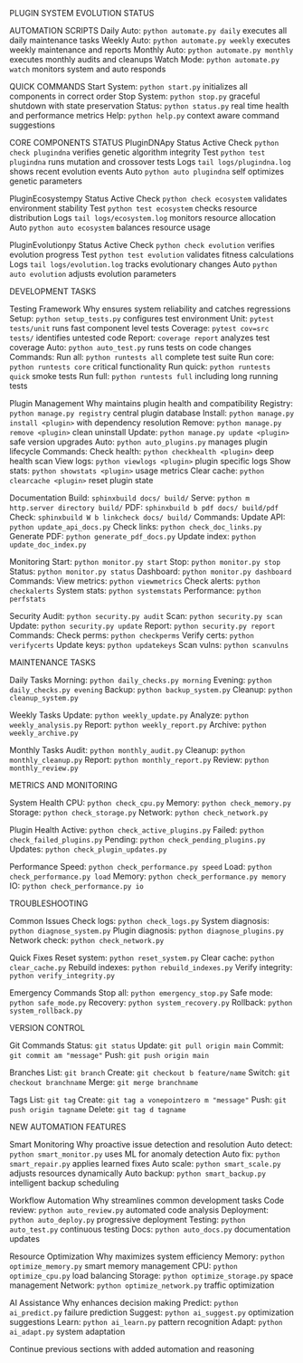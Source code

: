 PLUGIN SYSTEM EVOLUTION STATUS

AUTOMATION SCRIPTS
Daily Auto: `python automate.py daily` executes all daily maintenance tasks
Weekly Auto: `python automate.py weekly` executes weekly maintenance and reports
Monthly Auto: `python automate.py monthly` executes monthly audits and cleanups
Watch Mode: `python automate.py watch` monitors system and auto responds

QUICK COMMANDS
Start System: `python start.py` initializes all components in correct order
Stop System: `python stop.py` graceful shutdown with state preservation
Status: `python status.py` real time health and performance metrics
Help: `python help.py` context aware command suggestions

CORE COMPONENTS STATUS
PluginDNApy
   Status Active
   Check `python check plugindna` verifies genetic algorithm integrity
   Test `python test plugindna` runs mutation and crossover tests
   Logs `tail logs/plugindna.log` shows recent evolution events
   Auto `python auto plugindna` self optimizes genetic parameters

PluginEcosystempy
   Status Active
   Check `python check ecosystem` validates environment stability
   Test `python test ecosystem` checks resource distribution
   Logs `tail logs/ecosystem.log` monitors resource allocation
   Auto `python auto ecosystem` balances resource usage

PluginEvolutionpy
   Status Active
   Check `python check evolution` verifies evolution progress
   Test `python test evolution` validates fitness calculations
   Logs `tail logs/evolution.log` tracks evolutionary changes
   Auto `python auto evolution` adjusts evolution parameters

DEVELOPMENT TASKS

Testing Framework
   Why ensures system reliability and catches regressions
   Setup: `python setup_tests.py` configures test environment
   Unit: `pytest tests/unit` runs fast component level tests
   Coverage: `pytest cov=src tests/` identifies untested code
   Report: `coverage report` analyzes test coverage
   Auto: `python auto_test.py` runs tests on code changes
   Commands:
      Run all: `python runtests all` complete test suite
      Run core: `python runtests core` critical functionality
      Run quick: `python runtests quick` smoke tests
      Run full: `python runtests full` including long running tests

Plugin Management
   Why maintains plugin health and compatibility
   Registry: `python manage.py registry` central plugin database
   Install: `python manage.py install <plugin>` with dependency resolution
   Remove: `python manage.py remove <plugin>` clean uninstall
   Update: `python manage.py update <plugin>` safe version upgrades
   Auto: `python auto_plugins.py` manages plugin lifecycle
   Commands:
      Check health: `python checkhealth <plugin>` deep health scan
      View logs: `python viewlogs <plugin>` plugin specific logs
      Show stats: `python showstats <plugin>` usage metrics
      Clear cache: `python clearcache <plugin>` reset plugin state

Documentation
   Build: `sphinxbuild docs/ build/`
   Serve: `python m http.server directory build/`
   PDF: `sphinxbuild b pdf docs/ build/pdf`
   Check: `sphinxbuild W b linkcheck docs/ build/`
   Commands:
      Update API: `python update_api_docs.py`
      Check links: `python check_doc_links.py`
      Generate PDF: `python generate_pdf_docs.py`
      Update index: `python update_doc_index.py`

Monitoring
   Start: `python monitor.py start`
   Stop: `python monitor.py stop`
   Status: `python monitor.py status`
   Dashboard: `python monitor.py dashboard`
   Commands:
      View metrics: `python viewmetrics`
      Check alerts: `python checkalerts`
      System stats: `python systemstats`
      Performance: `python perfstats`

Security
   Audit: `python security.py audit`
   Scan: `python security.py scan`
   Update: `python security.py update`
   Report: `python security.py report`
   Commands:
      Check perms: `python checkperms`
      Verify certs: `python verifycerts`
      Update keys: `python updatekeys`
      Scan vulns: `python scanvulns`

MAINTENANCE TASKS

Daily Tasks
   Morning: `python daily_checks.py morning`
   Evening: `python daily_checks.py evening`
   Backup: `python backup_system.py`
   Cleanup: `python cleanup_system.py`

Weekly Tasks
   Update: `python weekly_update.py`
   Analyze: `python weekly_analysis.py`
   Report: `python weekly_report.py`
   Archive: `python weekly_archive.py`

Monthly Tasks
   Audit: `python monthly_audit.py`
   Cleanup: `python monthly_cleanup.py`
   Report: `python monthly_report.py`
   Review: `python monthly_review.py`

METRICS AND MONITORING

System Health
   CPU: `python check_cpu.py`
   Memory: `python check_memory.py`
   Storage: `python check_storage.py`
   Network: `python check_network.py`

Plugin Health
   Active: `python check_active_plugins.py`
   Failed: `python check_failed_plugins.py`
   Pending: `python check_pending_plugins.py`
   Updates: `python check_plugin_updates.py`

Performance
   Speed: `python check_performance.py speed`
   Load: `python check_performance.py load`
   Memory: `python check_performance.py memory`
   IO: `python check_performance.py io`

TROUBLESHOOTING

Common Issues
   Check logs: `python check_logs.py`
   System diagnosis: `python diagnose_system.py`
   Plugin diagnosis: `python diagnose_plugins.py`
   Network check: `python check_network.py`

Quick Fixes
   Reset system: `python reset_system.py`
   Clear cache: `python clear_cache.py`
   Rebuild indexes: `python rebuild_indexes.py`
   Verify integrity: `python verify_integrity.py`

Emergency Commands
   Stop all: `python emergency_stop.py`
   Safe mode: `python safe_mode.py`
   Recovery: `python system_recovery.py`
   Rollback: `python system_rollback.py`

VERSION CONTROL

Git Commands
   Status: `git status`
   Update: `git pull origin main`
   Commit: `git commit am "message"`
   Push: `git push origin main`

Branches
   List: `git branch`
   Create: `git checkout b feature/name`
   Switch: `git checkout branchname`
   Merge: `git merge branchname`

Tags
   List: `git tag`
   Create: `git tag a vonepointzero m "message"`
   Push: `git push origin tagname`
   Delete: `git tag d tagname`

NEW AUTOMATION FEATURES

Smart Monitoring
   Why proactive issue detection and resolution
   Auto detect: `python smart_monitor.py` uses ML for anomaly detection
   Auto fix: `python smart_repair.py` applies learned fixes
   Auto scale: `python smart_scale.py` adjusts resources dynamically
   Auto backup: `python smart_backup.py` intelligent backup scheduling

Workflow Automation
   Why streamlines common development tasks
   Code review: `python auto_review.py` automated code analysis
   Deployment: `python auto_deploy.py` progressive deployment
   Testing: `python auto_test.py` continuous testing
   Docs: `python auto_docs.py` documentation updates

Resource Optimization
   Why maximizes system efficiency
   Memory: `python optimize_memory.py` smart memory management
   CPU: `python optimize_cpu.py` load balancing
   Storage: `python optimize_storage.py` space management
   Network: `python optimize_network.py` traffic optimization

AI Assistance
   Why enhances decision making
   Predict: `python ai_predict.py` failure prediction
   Suggest: `python ai_suggest.py` optimization suggestions
   Learn: `python ai_learn.py` pattern recognition
   Adapt: `python ai_adapt.py` system adaptation

Continue previous sections with added automation and reasoning